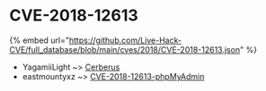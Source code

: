 # CVE-2018-12613
{% embed url="https://github.com/Live-Hack-CVE/full_database/blob/main/cves/2018/CVE-2018-12613.json" %}

* YagamiiLight ~> [Cerberus](https://www.alice-snow.ru/2018/database/cve-2018-12613/cerberus-yagamiilight)
* eastmountyxz ~> [CVE-2018-12613-phpMyAdmin](https://www.alice-snow.ru/2018/database/cve-2018-12613/cve-2018-12613-phpmyadmin-eastmountyxz)